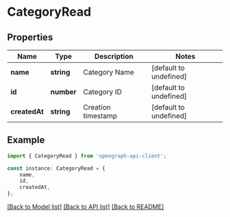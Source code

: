 # CategoryRead


## Properties

Name | Type | Description | Notes
------------ | ------------- | ------------- | -------------
**name** | **string** | Category Name | [default to undefined]
**id** | **number** | Category ID | [default to undefined]
**createdAt** | **string** | Creation timestamp | [default to undefined]

## Example

```typescript
import { CategoryRead } from 'opengraph-api-client';

const instance: CategoryRead = {
    name,
    id,
    createdAt,
};
```

[[Back to Model list]](../README.md#documentation-for-models) [[Back to API list]](../README.md#documentation-for-api-endpoints) [[Back to README]](../README.md)
